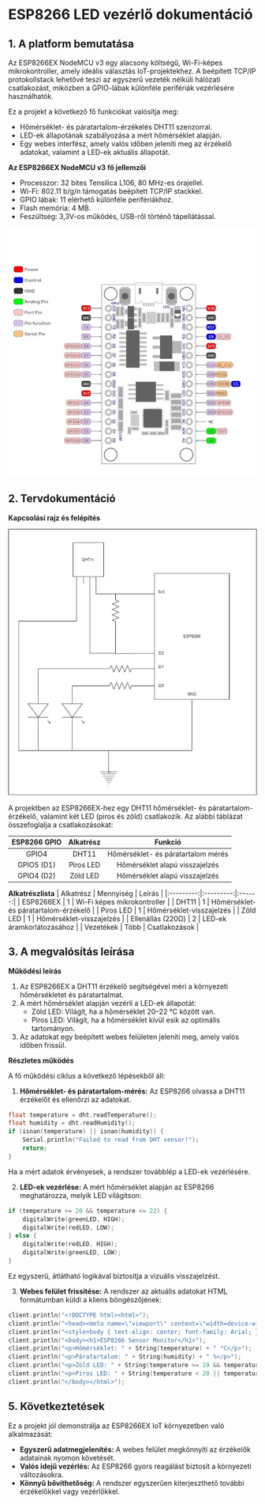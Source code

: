 # ESP8266 LED vezérlő dokumentáció
## 1. A platform bemutatása
  Az ESP8266EX NodeMCU v3 egy alacsony költségű, Wi-Fi-képes mikrokontroller, amely ideális választás IoT-projektekhez. A beépített TCP/IP protokollstack lehetővé teszi az egyszerű vezeték nélküli hálózati csatlakozást, miközben a GPIO-lábak különféle perifériák vezérlésére használhatók.

  Ez a projekt a következő fő funkciókat valósítja meg:

  - Hőmérséklet- és páratartalom-érzékelés DHT11 szenzorral.
  - LED-ek állapotának szabályozása a mért hőmérséklet alapján.
  - Egy webes interfész, amely valós időben jeleníti meg az érzékelő adatokat, valamint a LED-ek aktuális állapotát.

  **Az ESP8266EX NodeMCU v3 fő jellemzői**
 - Processzor: 32 bites Tensilica L106, 80 MHz-es órajellel.
 - Wi-Fi: 802.11 b/g/n támogatás beépített TCP/IP stackkel.
 - GPIO lábak: 11 elérhető különféle perifériákhoz.
 - Flash memória: 4 MB.
 - Feszültség: 3,3V-os működés, USB-ről történő tápellátással.

![ESP8266](kepek/esp8266ex.jpg)

## 2. Tervdokumentáció
**Kapcsolási rajz és felépítés**

![kapcsolasi Rajz](kepek/kapcsolasi_rajz.png)

  A projektben az ESP8266EX-hez egy DHT11 hőmérséklet- és páratartalom-érzékelő, valamint két LED (piros és zöld) csatlakozik. Az alábbi táblázat összefoglalja a csatlakozásokat:

| ESP8266 GPIO	| Alkatrész	| Funkció |
|:-----------:|:---------:|:-----:|
| GPIO4	| DHT11	| Hőmérséklet- és páratartalom mérés |
| GPIO5 (D1) | Piros LED | Hőmérséklet alapú visszajelzés |
| GPIO4 (D2) | Zöld LED |	Hőmérséklet alapú visszajelzés |

**Alkatrészlista**
| Alkatrész |	Mennyiség |	Leírás |
|:---------:|:---------:|:------:|
| ESP8266EX |	1 |	Wi-Fi képes mikrokontroller |
| DHT11 |	1	| Hőmérséklet- és páratartalom-érzékelő |
| Piros LED |	1 |	Hőmérséklet-visszajelzés |
| Zöld LED |	1 |	Hőmérséklet-visszajelzés |
| Ellenállás (220Ω) |	2 |	LED-ek áramkorlátozásához |
| Vezetékek	| Több |	Csatlakozások |

## 3. A megvalósítás leírása
**Működési leírás**

 1. Az ESP8266EX a DHT11 érzékelő segítségével méri a környezeti hőmérsékletet és páratartalmat.
 1. A mért hőmérséklet alapján vezérli a LED-ek állapotát:
    - Zöld LED: Világít, ha a hőmérséklet 20–22 °C között van.
    - Piros LED: Világít, ha a hőmérséklet kívül esik az optimális tartományon.
 1. Az adatokat egy beépített webes felületen jeleníti meg, amely valós időben frissül.

**Részletes működés**

A fő működési ciklus a következő lépésekből áll:

  1. **Hőmérséklet- és páratartalom-mérés:** Az ESP8266 olvassa a DHT11 érzékelőt és ellenőrzi az adatokat.

```cpp
float temperature = dht.readTemperature();
float humidity = dht.readHumidity();
if (isnan(temperature) || isnan(humidity)) {
    Serial.println("Failed to read from DHT sensor!");
    return;
}
```

Ha a mért adatok érvényesek, a rendszer továbblép a LED-ek vezérlésére.

  2. **LED-ek vezérlése:** A mért hőmérséklet alapján az ESP8266 meghatározza, melyik LED világítson:

```cpp
if (temperature >= 20 && temperature <= 22) {
    digitalWrite(greenLED, HIGH);
    digitalWrite(redLED, LOW);
} else {
    digitalWrite(redLED, HIGH);
    digitalWrite(greenLED, LOW);
}
```

Ez egyszerű, átlátható logikával biztosítja a vizuális visszajelzést.

  3. **Webes felület frissítése:** A rendszer az aktuális adatokat HTML formátumban küldi a kliens böngészőjének:

```cpp
client.println("<!DOCTYPE html><html>");
client.println("<head><meta name=\"viewport\" content=\"width=device-width, initial-scale=1\">");
client.println("<style>body { text-align: center; font-family: Arial; }</style></head>");
client.println("<body><h1>ESP8266 Sensor Monitor</h1>");
client.println("<p>Hőmérséklet: " + String(temperature) + " °C</p>");
client.println("<p>Páratartalom: " + String(humidity) + " %</p>");
client.println("<p>Zöld LED: " + String(temperature >= 20 && temperature <= 22 ? "ON" : "OFF") + "</p>");
client.println("<p>Piros LED: " + String(temperature < 20 || temperature > 22 ? "ON" : "OFF") + "</p>");
client.println("</body></html>");
```

## 5. Következtetések
Ez a projekt jól demonstrálja az ESP8266EX IoT környezetben való alkalmazását:

 - **Egyszerű adatmegjelenítés:** A webes felület megkönnyíti az érzékelők adatainak nyomon követését.
 - **Valós idejű vezérlés:** Az ESP8266 gyors reagálást biztosít a környezeti változásokra.
 - **Könnyű bővíthetőség:** A rendszer egyszerűen kiterjeszthető további érzékelőkkel vagy vezérlőkkel.
